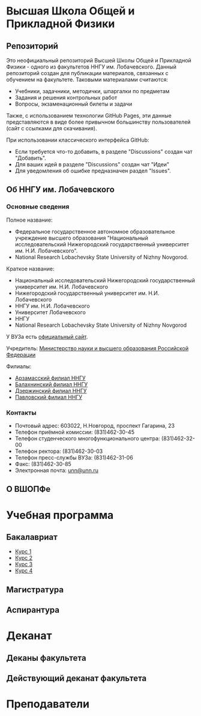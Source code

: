 # Высшая Школа Общей и Прикладной Физики

## Репозиторий

Это неофициальный репозиторий Высшей Школы Общей и Прикладной Физики - одного
из факультетов ННГУ им. Лобачевского. Данный репозиторий создан для публикации
материалов, связанных с обучением на факультете. Таковыми материалами считаются:

- Учебники, задачники, методички, шпаргалки по предметам
- Задания и решения контрольных работ
- Вопросы, экзаменационный билеты и задачи
  
Также, с использованием технологии GitHub Pages, эти данные представляются в виде
более привычном большинству пользователей (сайт с ссылками для скачивания).

При использовании классического интерфейса GitHub:

- Если требуется что-то добавить, в разделе "Discussions" создан чат "Добавить".
- Для ваших идей в разделе "Discussions" создан чат "Идеи"
- Для уведомления об ошибке предназначен раздел "Issues".

## Об ННГУ им. Лобачевского

### Основные сведения

Полное название:

- Федеральное государственное автономное образовательное учреждение
высшего образования "Национальный исследовательский Нижегородский государственный
университет им. Н.И. Лобачевского".
- National Research Lobachevsky State University of Nizhny Novgorod.

Краткое название:

- Национальный исследовательский Нижегородский государственный университет им. Н.И. Лобачевского
- Нижегородский государственный университет им. Н.И. Лобачевского
- ННГУ им. Н.И. Лобачевского
- Университет Лобачевского
- ННГУ
- National Research Lobachevsky State University of Nizhny Novgorod

У ВУЗа есть [официальный сайт](http://www.unn.ru/).

Учредитель: [Министерство науки и высшего образования Российской Федерации](https://minobrnauki.gov.ru/)

Филиалы:

- [Арзамасский филиал ННГУ](https://arz.unn.ru/)
- [Балахнинский филиал ННГУ](http://www.unn.ru/cdo/Balakhna.html)
- [Дзержинский филиал ННГУ](http://www.unn.ru/cdo/Dzerzhinsk.html)
- [Павловский филиал ННГУ](http://www.unn.ru/cdo/Pavlovo.html)

### Контакты

- Почтовый адрес: 603022, Н.Новгород, проспект Гагарина, 23
- Телефон приёмной комиссии: (831)462-30-45
- Телефон студенческого многофункционального центра: (831)462-32-00
- Телефон ректора: (831)462-30-03
- Телефон пресс-службы ВУЗа: (831)462-31-06
- Факс: (831)462-30-85
- Электронная почта: unn@unn.ru

## О ВШОПФе

# Учебная программа

## Бакалавриат

- [Курс 1](Курс1.md)
- [Курс 2](Курс2.md)
- [Курс 3](Курс3.md)
- [Курс 4](Курс4.md)

## Магистратура

## Аспирантура

# Деканат

## Деканы факультета

## Действующий деканат факультета

# Преподаватели
